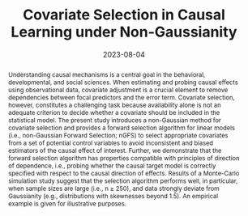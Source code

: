 ---
title: "Covariate Selection in Causal Learning under Non-Gaussianity"
authors:
- B Zhang
- W Wiedermann
date: "2023-08-04"
doi: "https://doi.org/10.3758/s13428-023-02217-y"

publication_types: ["2"]

publication: "*Behavior Research Methods*"
abstract: Understanding causal mechanisms is a central goal in the behavioral, developmental, and social sciences. When estimating and probing causal effects using observational data, covariate adjustment is a crucial element to remove dependencies between focal predictors and the error term. Covariate selection, however, constitutes a challenging task because availability alone is not an adequate criterion to decide whether a covariate should be included in the statistical model. The present study introduces a non-Gaussian method for covariate selection and provides a forward selection algorithm for linear models (i.e., non-Gaussian Forward Selection; nGFS) to select appropriate covariates from a set of potential control variables to avoid inconsistent and biased estimators of the causal effect of interest. Further, we demonstrate that the forward selection algorithm has properties compatible with principles of direction of dependence, i.e., probing whether the causal target model is correctly specified with respect to the causal direction of effects. Results of a Monte-Carlo simulation study suggest that the selection algorithm performs well, in particular, when sample sizes are large (i.e., n ≥ 250), and data strongly deviate from Gaussianity (e.g., distributions with skewnesses beyond 1.5). An empirical example is given for illustrative purposes. 

featured: true

---